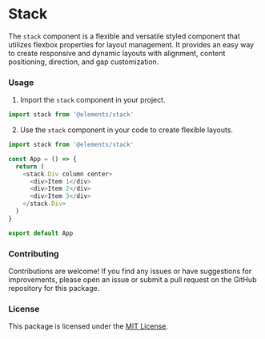 # Stack

The `stack` component is a flexible and versatile styled component that utilizes flexbox properties for layout management. It provides an easy way to create responsive and dynamic layouts with alignment, content positioning, direction, and gap customization.

### Usage

1. Import the `stack` component in your project.

```js
import stack from '@elements/stack'
```

2. Use the `stack` component in your code to create flexible layouts.

```js
import stack from '@elements/stack'

const App = () => {
  return (
    <stack.Div column center>
      <div>Item 1</div>
      <div>Item 2</div>
      <div>Item 3</div>
    </stack.Div>
  )
}

export default App
```

### Contributing

Contributions are welcome! If you find any issues or have suggestions for improvements, please open an issue or submit a pull request on the GitHub repository for this package.

### License

This package is licensed under the [MIT License](https://opensource.org/licenses/MIT).
